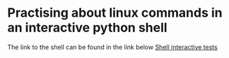 # Practising about linux commands in an interactive python shell 
The link to the shell can be found in the link below [Shell interactive tests](https://cmdchallenge.com/)
